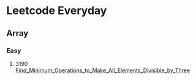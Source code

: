 # Leetcode Everyday


## Array 

### Easy
1. 3190 [Find_Minimum_Operations_to_Make_All_Elements_Divisible_by_Three](https://github.com/Eric-lab-star/leetcodeEveryday/tree/main/3190)   



